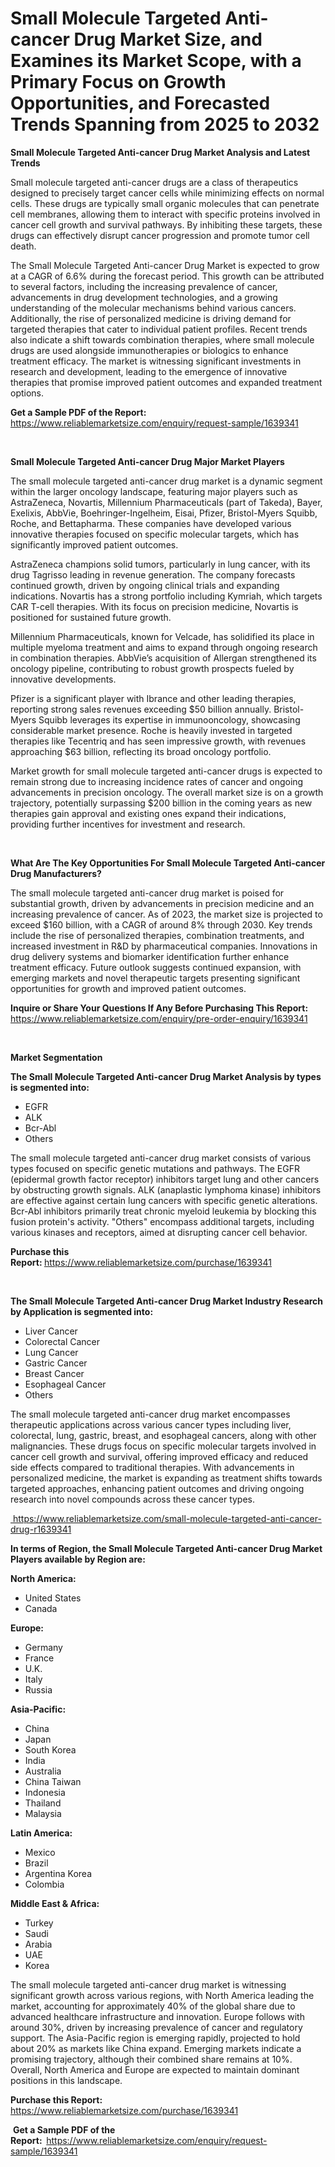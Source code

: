 <p><h1>Small Molecule Targeted Anti-cancer Drug Market Size, and Examines its Market Scope, with a Primary Focus on Growth Opportunities, and Forecasted Trends Spanning from 2025 to 2032</h1></p><p><strong>Small Molecule Targeted Anti-cancer Drug Market Analysis and Latest Trends</strong></p>
<p><p>Small molecule targeted anti-cancer drugs are a class of therapeutics designed to precisely target cancer cells while minimizing effects on normal cells. These drugs are typically small organic molecules that can penetrate cell membranes, allowing them to interact with specific proteins involved in cancer cell growth and survival pathways. By inhibiting these targets, these drugs can effectively disrupt cancer progression and promote tumor cell death.</p><p>The Small Molecule Targeted Anti-cancer Drug Market is expected to grow at a CAGR of 6.6% during the forecast period. This growth can be attributed to several factors, including the increasing prevalence of cancer, advancements in drug development technologies, and a growing understanding of the molecular mechanisms behind various cancers. Additionally, the rise of personalized medicine is driving demand for targeted therapies that cater to individual patient profiles. Recent trends also indicate a shift towards combination therapies, where small molecule drugs are used alongside immunotherapies or biologics to enhance treatment efficacy. The market is witnessing significant investments in research and development, leading to the emergence of innovative therapies that promise improved patient outcomes and expanded treatment options.</p></p>
<p><strong>Get a Sample PDF of the Report:&nbsp;</strong> <a href="https://www.reliablemarketsize.com/enquiry/request-sample/1639341?utm_campaign=3616&utm_medium=2&utm_source=Github&utm_content=ia&utm_term=19042025&utm_id=small-molecule-targeted-anti-cancer-drug">https://www.reliablemarketsize.com/enquiry/request-sample/1639341</a></p>
<p>&nbsp;</p>
<p><strong>Small Molecule Targeted Anti-cancer Drug Major Market Players</strong></p>
<p><p>The small molecule targeted anti-cancer drug market is a dynamic segment within the larger oncology landscape, featuring major players such as AstraZeneca, Novartis, Millennium Pharmaceuticals (part of Takeda), Bayer, Exelixis, AbbVie, Boehringer-Ingelheim, Eisai, Pfizer, Bristol-Myers Squibb, Roche, and Bettapharma. These companies have developed various innovative therapies focused on specific molecular targets, which has significantly improved patient outcomes.</p><p>AstraZeneca champions solid tumors, particularly in lung cancer, with its drug Tagrisso leading in revenue generation. The company forecasts continued growth, driven by ongoing clinical trials and expanding indications. Novartis has a strong portfolio including Kymriah, which targets CAR T-cell therapies. With its focus on precision medicine, Novartis is positioned for sustained future growth.</p><p>Millennium Pharmaceuticals, known for Velcade, has solidified its place in multiple myeloma treatment and aims to expand through ongoing research in combination therapies. AbbVie’s acquisition of Allergan strengthened its oncology pipeline, contributing to robust growth prospects fueled by innovative developments.</p><p>Pfizer is a significant player with Ibrance and other leading therapies, reporting strong sales revenues exceeding $50 billion annually. Bristol-Myers Squibb leverages its expertise in immunooncology, showcasing considerable market presence. Roche is heavily invested in targeted therapies like Tecentriq and has seen impressive growth, with revenues approaching $63 billion, reflecting its broad oncology portfolio.</p><p>Market growth for small molecule targeted anti-cancer drugs is expected to remain strong due to increasing incidence rates of cancer and ongoing advancements in precision oncology. The overall market size is on a growth trajectory, potentially surpassing $200 billion in the coming years as new therapies gain approval and existing ones expand their indications, providing further incentives for investment and research.</p></p>
<p>&nbsp;</p>
<p><strong>What Are The Key Opportunities For Small Molecule Targeted Anti-cancer Drug Manufacturers?</strong></p>
<p><p>The small molecule targeted anti-cancer drug market is poised for substantial growth, driven by advancements in precision medicine and an increasing prevalence of cancer. As of 2023, the market size is projected to exceed $160 billion, with a CAGR of around 8% through 2030. Key trends include the rise of personalized therapies, combination treatments, and increased investment in R&D by pharmaceutical companies. Innovations in drug delivery systems and biomarker identification further enhance treatment efficacy. Future outlook suggests continued expansion, with emerging markets and novel therapeutic targets presenting significant opportunities for growth and improved patient outcomes.</p></p>
<p><strong>Inquire or Share Your Questions If Any Before Purchasing This Report:</strong> <a href="https://www.reliablemarketsize.com/enquiry/pre-order-enquiry/1639341?utm_campaign=3616&utm_medium=2&utm_source=Github&utm_content=ia&utm_term=19042025&utm_id=small-molecule-targeted-anti-cancer-drug">https://www.reliablemarketsize.com/enquiry/pre-order-enquiry/1639341</a></p>
<p>&nbsp;</p>
<p><strong>Market Segmentation</strong></p>
<p><strong>The Small Molecule Targeted Anti-cancer Drug Market Analysis by types is segmented into:</strong></p>
<p><ul><li>EGFR</li><li>ALK</li><li>Bcr-Abl</li><li>Others</li></ul></p>
<p><p>The small molecule targeted anti-cancer drug market consists of various types focused on specific genetic mutations and pathways. The EGFR (epidermal growth factor receptor) inhibitors target lung and other cancers by obstructing growth signals. ALK (anaplastic lymphoma kinase) inhibitors are effective against certain lung cancers with specific genetic alterations. Bcr-Abl inhibitors primarily treat chronic myeloid leukemia by blocking this fusion protein's activity. "Others" encompass additional targets, including various kinases and receptors, aimed at disrupting cancer cell behavior.</p></p>
<p><strong>Purchase this Report:&nbsp;</strong><a href="https://www.reliablemarketsize.com/purchase/1639341?utm_campaign=3616&utm_medium=2&utm_source=Github&utm_content=ia&utm_term=19042025&utm_id=small-molecule-targeted-anti-cancer-drug">https://www.reliablemarketsize.com/purchase/1639341</a></p>
<p>&nbsp;</p>
<p><strong>The Small Molecule Targeted Anti-cancer Drug Market Industry Research by Application is segmented into:</strong></p>
<p><ul><li>Liver Cancer</li><li>Colorectal Cancer</li><li>Lung Cancer</li><li>Gastric Cancer</li><li>Breast Cancer</li><li>Esophageal Cancer</li><li>Others</li></ul></p>
<p><p>The small molecule targeted anti-cancer drug market encompasses therapeutic applications across various cancer types including liver, colorectal, lung, gastric, breast, and esophageal cancers, along with other malignancies. These drugs focus on specific molecular targets involved in cancer cell growth and survival, offering improved efficacy and reduced side effects compared to traditional therapies. With advancements in personalized medicine, the market is expanding as treatment shifts towards targeted approaches, enhancing patient outcomes and driving ongoing research into novel compounds across these cancer types.</p></p>
<p><a href="https://www.reliablemarketsize.com/small-molecule-targeted-anti-cancer-drug-r1639341?utm_campaign=3616&utm_medium=2&utm_source=Github&utm_content=ia&utm_term=19042025&utm_id=small-molecule-targeted-anti-cancer-drug">&nbsp;https://www.reliablemarketsize.com/small-molecule-targeted-anti-cancer-drug-r1639341</a></p>
<p><strong>In terms of Region, the Small Molecule Targeted Anti-cancer Drug Market Players available by Region are:</strong></p>
<p>
    <p> <strong> North America: </strong>
        <ul>
            <li>United States</li>
            <li>Canada</li>
        </ul>
        </p> 
    <p> <strong> Europe: </strong>
        <ul>
            <li>Germany</li>
            <li>France</li>
            <li>U.K.</li>
            <li>Italy</li>
            <li>Russia</li>
        </ul>
        </p> 
    <p> <strong> Asia-Pacific: </strong>
        <ul>
            <li>China</li>
            <li>Japan</li>
            <li>South Korea</li>
            <li>India</li>
            <li>Australia</li>
            <li>China Taiwan</li>
            <li>Indonesia</li>
            <li>Thailand</li>
            <li>Malaysia</li>
        </ul>
        </p> 
    <p> <strong> Latin America: </strong>
        <ul>
            <li>Mexico</li>
            <li>Brazil</li>
            <li>Argentina Korea</li>
            <li>Colombia</li>
        </ul>
        </p> 
    <p> <strong> Middle East & Africa: </strong>
        <ul>
            <li>Turkey</li>
            <li>Saudi</li>
            <li>Arabia</li>
            <li>UAE</li>
            <li>Korea</li>
        </ul>
    </p>
    </p>
<p><p>The small molecule targeted anti-cancer drug market is witnessing significant growth across various regions, with North America leading the market, accounting for approximately 40% of the global share due to advanced healthcare infrastructure and innovation. Europe follows with around 30%, driven by increasing prevalence of cancer and regulatory support. The Asia-Pacific region is emerging rapidly, projected to hold about 20% as markets like China expand. Emerging markets indicate a promising trajectory, although their combined share remains at 10%. Overall, North America and Europe are expected to maintain dominant positions in this landscape.</p></p>
<p><strong>Purchase this Report: </strong><a href="https://www.reliablemarketsize.com/purchase/1639341?utm_campaign=3616&utm_medium=2&utm_source=Github&utm_content=ia&utm_term=19042025&utm_id=small-molecule-targeted-anti-cancer-drug">https://www.reliablemarketsize.com/purchase/1639341</a></p>
<p>&nbsp;<strong>Get a Sample PDF of the Report:&nbsp;&nbsp;</strong><a href="https://www.reliablemarketsize.com/enquiry/request-sample/1639341?utm_campaign=3616&utm_medium=2&utm_source=Github&utm_content=ia&utm_term=19042025&utm_id=small-molecule-targeted-anti-cancer-drug">https://www.reliablemarketsize.com/enquiry/request-sample/1639341</a></p>
<p><strong></strong></p>
<p><p></p><p></p><p></p></p>